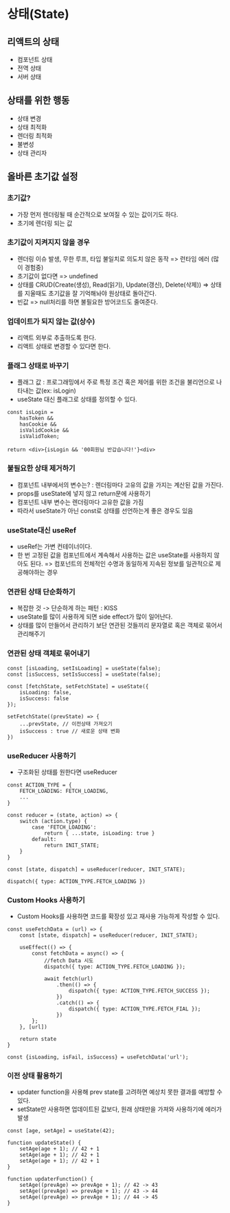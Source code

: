 # 상태(State)
## 리액트의 상태
- 컴포넌트 상태
- 전역 상태
- 서버 상태
## 상태를 위한 행동
- 상태 변경
- 상태 최적화
- 렌더링 최적화
- 불변성
- 상태 관리자

## 올바른 초기값 설정
### 초기값?
- 가장 먼저 렌더링될 때 순간적으로 보여질 수 있는 값이기도 하다.
- 초기에 렌더링 되는 값

### 초기값이 지켜지지 않을 경우
- 렌더링 이슈 발생, 무한 루프, 타입 불일치로 의도치 않은 동작 => 런타임 에러 (많이 경험중)
- 초기값이 없다면 => undefined
- 상태를 CRUD(Create(생성), Read(읽기), Update(갱신), Delete(삭제)) => 상태를 지울때도 초기값을 잘 기억해놔야 원상태로 돌아간다.
- 빈값 => null처리를 하면 불필요한 방어코드도 줄여준다.

### 업데이트가 되지 않는 값(상수)
- 리액트 외부로 추출하도록 한다.
- 리액트 상태로 변경할 수 있다면 한다.

### 플래그 상태로 바꾸기
- 플래그 값 : 프로그래밍에서 주로 특정 조건 혹은 제어를 위한 조건을 불리언으로 나타내는 값(ex: isLogin)
- useState 대신 플래그로 상태를 정의할 수 있다.

```
const isLogin = 
    hasToken &&
    hasCookie &&
    isValidCookie &&
    isValidToken;

return <div>{isLogin && '00회원님 반갑습니다!'}<div>
```

### 불필요한 상태 제거하기
- 컴포넌트 내부에서의 변수는? : 렌더링마다 고유의 값을 가지는 계산된 값을 가진다.
- props를 useState에 넣지 않고 return문에 사용하기
- 컴포넌트 내부 변수는 렌더링마다 고유한 값을 가짐
- 따라서 useState가 아닌 const로 상태를 선언하는게 좋은 경우도 있음
 
### useState대신 useRef
- useRef는 가변 컨테이너이다.
- 한 번 고정된 값을 컴포넌트에서 계속해서 사용하는 값은 useState를 사용하지 않아도 된다. => 컴포넌트의 전체적인 수명과 동일하게 지속된 정보를 일관적으로 제공해야하는 경우

### 연관된 상태 단순화하기
- 복잡한 것 -> 단순하게 하는 패턴 : KISS
- useState를 많이 사용하게 되면 side effect가 많이 일어난다.
- 상태를 많이 만들어서 관리하기 보단 연관된 것들끼리 문자열로 혹은 객체로 묶어서 관리해주기 

### 연관된 상태 객체로 묶어내기
```
const [isLoading, setIsLoading] = useState(false);
const [isSuccess, setIsSuccess] = useState(false);

const [fetchState, setFetchState] = useState({
    isLoading: false,
    isSuccess: false
});

setFetchState((prevState) => {
    ...prevState, // 이전상태 가져오기
    isSuccess : true // 새로운 상태 변화
})
```

### useReducer 사용하기
- 구조화된 상태를 원한다면 useReducer
```
const ACTION_TYPE = {
    FETCH_LOADING: FETCH_LOADING,
    ...
}

const reducer = (state, action) => {
    switch (action.type) {
        case 'FETCH_LOADING':
            return { ...state, isLoading: true }
        default:
            return INIT_STATE;
    }
}

const [state, dispatch] = useReducer(reducer, INIT_STATE);

dispatch({ type: ACTION_TYPE.FETCH_LOADING })
```

### Custom Hooks 사용하기
- Custom Hooks를 사용하면 코드를 확장성 있고 재사용 가능하게 작성할 수 있다.
```
const useFetchData = (url) => {
    const [state, dispatch] = useReducer(reducer, INIT_STATE);

    useEffect(() => {
        const fetchData = async() => {
            //fetch Data 시도
            dispatch({ type: ACTION_TYPE.FETCH_LOADING });

            await fetch(url)
                .then(() => {
                    dispatch({ type: ACTION_TYPE.FETCH_SUCCESS });
                })
                .catch(() => {
                    dispatch({ type: ACTION_TYPE.FETCH_FIAL });
                })
        };
    }, [url])

    return state
}

const {isLoading, isFail, isSuccess} = useFetchData('url');
```

### 이전 상태 활용하기
- updater function을 사용해 prev state를 고려하면 예상치 못한 결과를 예방할 수 있다.
- setState만 사용하면 업데이트된 값보다, 원래 상태만을 가져와 사용하기에 에러가 발생
```
const [age, setAge] = useState(42);

function updateState() {
    setAge(age + 1); // 42 + 1
    setAge(age + 1); // 42 + 1
    setAge(age + 1); // 42 + 1
}

function updaterFunction() {
    setAge((prevAge) => prevAge + 1); // 42 -> 43
    setAge((prevAge) => prevAge + 1); // 43 -> 44
    setAge((prevAge) => prevAge + 1); // 44 -> 45
}
```
